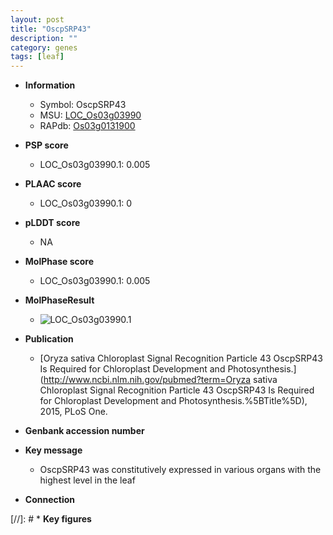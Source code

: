 ```yaml
---
layout: post
title: "OscpSRP43"
description: ""
category: genes
tags: [leaf]
---
```


* **Information**  
    + Symbol: OscpSRP43  
    + MSU: [LOC_Os03g03990](http://rice.plantbiology.msu.edu/cgi-bin/ORF_infopage.cgi?orf=LOC_Os03g03990)  
    + RAPdb: [Os03g0131900](http://rapdb.dna.affrc.go.jp/viewer/gbrowse_details/irgsp1?name=Os03g0131900)  

* **PSP score**  
    + LOC_Os03g03990.1: 0.005 

* **PLAAC score**  
    + LOC_Os03g03990.1: 0 

* **pLDDT score**
    + NA


* **MolPhase score**
    + LOC_Os03g03990.1: 0.005

* **MolPhaseResult**
    + ![LOC_Os03g03990.1](https://ricepsp.github.io/pictures/LOC_Os03g/LOC_Os03g03990.1.png)

* **Publication**  
    + [Oryza sativa Chloroplast Signal Recognition Particle 43 OscpSRP43 Is Required for Chloroplast Development and Photosynthesis.](http://www.ncbi.nlm.nih.gov/pubmed?term=Oryza sativa Chloroplast Signal Recognition Particle 43 OscpSRP43 Is Required for Chloroplast Development and Photosynthesis.%5BTitle%5D), 2015, PLoS One.

* **Genbank accession number**  

* **Key message**  
    + OscpSRP43 was constitutively expressed in various organs with the highest level in the leaf

* **Connection**  

[//]: # * **Key figures**  


